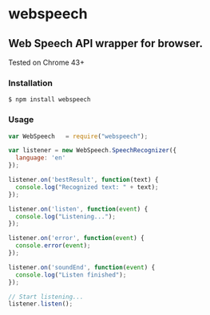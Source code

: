 # webspeech
## Web Speech API wrapper for browser. 
Tested on Chrome 43+

### Installation

	$ npm install webspeech

### Usage
```javascript
var WebSpeech	= require("webspeech");

var listener = new WebSpeech.SpeechRecognizer({
  language: 'en'
});

listener.on('bestResult', function(text) {
  console.log("Recognized text: " + text);
});

listener.on('listen', function(event) {
  console.log("Listening...");
});

listener.on('error', function(event) {
  console.error(event);
});

listener.on('soundEnd', function(event) {
  console.log("Listen finished");
});

// Start listening...
listener.listen();

```

